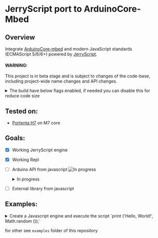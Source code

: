 # JerryScript port to ArduinoCore-Mbed

## Overview

Integrate [ArduinoCore-mbed](https://github.com/arduino/ArduinoCore-mbed) and modern JavaScript standards (ECMAScript 5/6/6+) powered by [JerryScript](https://github.com/jerryscript-project/jerryscript).

#### WARNING: 
This project is in beta stage and is subject to changes of the code-base, including project-wide name changes and API changes.

<details><summary>The build have below flags enabled, if needed you can disable this for reduce code size</summary>
<p>

jerryscript-config.h
```c
// Build differences from default:
#define JERRY_LOGGING 1
#define JERRY_LINE_INFO 1
#define JERRY_ERROR_MESSAGES 1
#define JERRY_GLOBAL_HEAP_SIZE 128
#define JERRY_CPOINTER_32_BIT 1
```
</p>
</details>


## Tested on:
 - [Portenta H7](https://www.arduino.cc/pro/hardware/product/portenta-h7) on M7 core

## Goals:

 - [x] Working JerryScript engine
 - [x] Working Repl
 - [ ] Arduino API from javascript ![In progress](https://progress-bar.dev/90/?title=completed)
    <details><summary>In progress</summary>
    <p>

    ### Constants:

      - [x] HIGH | LOW | CHANGE | RISING | FALLING
      - [x] INPUT | OUTPUT | INPUT_PULLUP
      - [x] LSBFIRST | MSBFIRST
      - [x] PIN_LED | LED_BUILTIN | LEDR | LEDG | LEDB
      - [x] A0 | A1 | A2 | A3 | A4 | A5 | A6 | A7
      - [x] D0 | D1 | D2 | D3 | D4 | D5 | D6 | D7 | D8 | D9 | D10 | D11 | D12 | D13 | D14 | D19 | D20 | D21

    ### Functions:

      - Digital I/O:
        - [x] pinMode()
        - [x] digitalWrite()
        - [x] digitalRead()

      - Time:
        - [x] delay()
        - [x] delayMicroseconds()
        - [x] micros()
        - [x] millis()

      - Math:
        - [x] abs() - via javascript 'Math' module
        - [x] constrain()
        - [x] map()
        - [x] max() - via javascript 'Math' module
        - [x] min() - via javascript 'Math' module
        - [x] pow() - via javascript 'Math' module
        - [x] sq()
        - [x] sqrt() - via javascript 'Math' module

      - Trigonometry:
        - [x] cos() - via javascript 'Math' module
        - [x] sin() - via javascript 'Math' module
        - [x] tan() - via javascript 'Math' module

      - Random Numbers:
        - [x] random()
        - [x] randomSeed()

      - Bits and Bytes:
        - [x] bit()
        - [x] bitClear()
        - [x] bitRead()
        - [x] bitSet()
        - [x] bitWrite()
        - [x] highByte()
        - [x] lowByte()

      - Analog I/O:
        - [x] analogRead()
        - [x] analogWrite()
        - [x] analogReadResolution()
        - [x] analogWriteResolution()

      - Advanced I/O:
        - [x] noTone()
        - [x] pulseIn()
        - [x] pulseInLong()
        - [x] shiftIn()
        - [x] shiftOut()
        - [x] tone()

      - External Interrupts:
        - [x] attachInterrupt()
        - [x] detachInterrupt()

      - Interrupts:
        - [x] interrupts()
        - [x] noInterrupts()

      - Characters:
        - [x] isAlpha()
        - [x] isAlphaNumeric()
        - [x] isAscii()
        - [x] isControl()
        - [x] isDigit()
        - [x] isGraph()
        - [x] isHexadecimalDigit()
        - [x] isLowerCase()
        - [x] isPrintable()
        - [x] isPunct()
        - [x] isSpace()
        - [x] isUpperCase()
        - [x] isWhitespace()

      - Communication:
        - [ ] Serial
        - [ ] SPI
        - [ ] Stream
        - [ ] Wire

    </p>
    </details>
- [ ] External library from javascript

## Examples:

<details><summary>Create a Javascript engine and execute the script `print ('Hello, World!', Math.random ());`
</summary>
<p>

ArduinoCoreMbedJS.ino
```c++
#include "Arduino.h"
#include "mbed.h"

#include "Arduino_Portenta_JerryScript.h"

REDIRECT_STDOUT_TO(Serial);


void setup() {
  /* Initialize Serial */
  Serial.begin(115200);

  /* Wait Serial */
  while (!Serial) {}

  printf("Mbed OS API: %d.%d.%d\n", MBED_MAJOR_VERSION, MBED_MINOR_VERSION, MBED_PATCH_VERSION);
  printf("JerryScript API: %d.%d.%d\n", JERRY_API_MAJOR_VERSION, JERRY_API_MINOR_VERSION, JERRY_API_PATCH_VERSION);

  const jerry_char_t script[] = "print ('Hello, World!', Math.random ());";

  /* Initialize engine */
  jerry_init (JERRY_INIT_EMPTY);

  /* Set log level */
  jerry_log_set_level (JERRY_LOG_LEVEL_DEBUG);

  /* Register the print function in the global object */
  jerryx_register_global ("print", jerryx_handler_print);

  /* Run script with 'eval' */
  jerry_value_free (jerry_eval (script, sizeof (script) - 1, JERRY_PARSE_NO_OPTS));

  /* Cleanup engine */
  jerry_cleanup ();
}

void loop() {
  delay(1000);
}
```

## Output
```
Mbed OS API: 6.15.1
JerryScript API: 3.0.0
Hello, World! 0.6900010318495333
```
</p>
</details>

for other see `examples` folder of this repository
